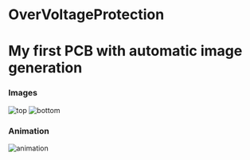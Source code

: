 # OverVoltageProtection

# My first PCB with automatic image generation

### Images
![top](https://pages.klaffenboeck.eu/learningandtesting/overvoltageprotection/top.png)
![bottom](https://pages.klaffenboeck.eu/learningandtesting/overvoltageprotection/bottom.png)


### Animation
![animation](https://pages.klaffenboeck.eu/learningandtesting/overvoltageprotection/rotating.gif)
